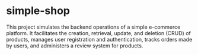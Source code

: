 # simple-shop
This project simulates the backend operations of a simple e-commerce platform. It facilitates the creation, retrieval, update, and deletion (CRUD) of products, manages user registration and authentication, tracks orders made by users, and administers a review system for products.
